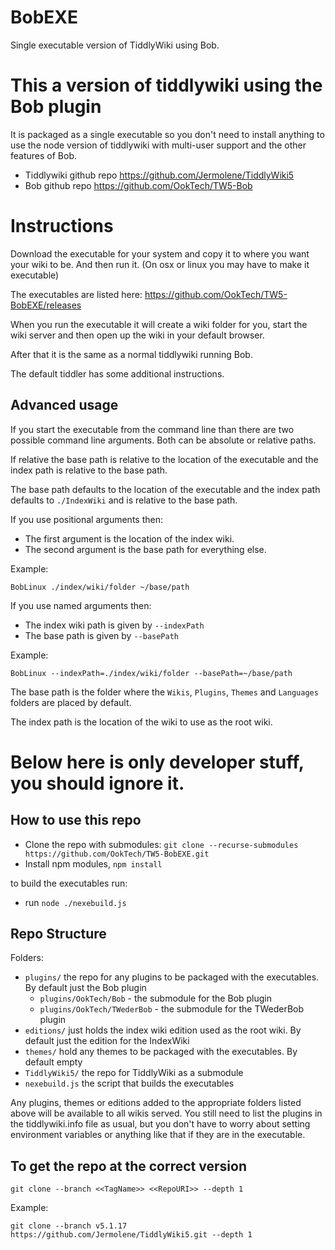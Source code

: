 # BobEXE

Single executable version of TiddlyWiki using Bob.

# This a version of tiddlywiki using the Bob plugin

It is packaged as a single executable so you don't need to install anything to
use the node version of tiddlywiki with multi-user support and the other
features of Bob.

- Tiddlywiki github repo https://github.com/Jermolene/TiddlyWiki5
- Bob github repo https://github.com/OokTech/TW5-Bob

# Instructions

Download the executable for your system and copy it to where you want your wiki
to be. And then run it. (On osx or linux you may have to make it executable)

The executables are listed here: https://github.com/OokTech/TW5-BobEXE/releases

When you run the executable it will create a wiki folder for you, start the
wiki server and then open up the wiki in your default browser.

After that it is the same as a normal tiddlywiki running Bob.

The default tiddler has some additional instructions.

## Advanced usage

If you start the executable from the command line than there are two possible
command line arguments. Both can be absolute or relative paths.

If relative the base path is relative to the location of the executable and the
index path is relative to the base path.

The base path defaults to the location of the executable and the index path
defaults to `./IndexWiki` and is relative to the base path.

If you use positional arguments then:

- The first argument is the location of the index wiki.
- The second argument is the base path for everything else.

Example:

```
BobLinux ./index/wiki/folder ~/base/path
```

If you use named arguments then:

- The index wiki path is given by `--indexPath`
- The base path is given by `--basePath`

Example:

```
BobLinux --indexPath=./index/wiki/folder --basePath=~/base/path
```

The base path is the folder where the `Wikis`, `Plugins`, `Themes` and
`Languages` folders are placed by default.

The index path is the location of the wiki to use as the root wiki.

# Below here is only developer stuff, you should ignore it.

## How to use this repo

- Clone the repo with submodules: `git clone --recurse-submodules https://github.com/OokTech/TW5-BobEXE.git`
- Install npm modules, `npm install`

to build the executables run:

- run `node ./nexebuild.js`

## Repo Structure

Folders:

- `plugins/` the repo for any plugins to be packaged with the executables. By default just the Bob plugin
  - `plugins/OokTech/Bob` - the submodule for the Bob plugin
  - `plugins/OokTech/TWederBob` - the submodule for the TWederBob plugin
- `editions/` just holds the index wiki edition used as the root wiki. By default just the edition for the IndexWiki
- `themes/` hold any themes to be packaged with the executables. By default empty
- `TiddlyWiki5/` the repo for TiddlyWiki as a submodule
- `nexebuild.js` the script that builds the executables

Any plugins, themes or editions added to the appropriate folders listed above
will be available to all wikis served. You still need to list the plugins in
the tiddlywiki.info file as usual, but you don't have to worry about setting
environment variables or anything like that if they are in the executable.

## To get the repo at the correct version

```
git clone --branch <<TagName>> <<RepoURI>> --depth 1
```

Example:

```
git clone --branch v5.1.17 https://github.com/Jermolene/TiddlyWiki5.git --depth 1
```
